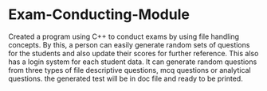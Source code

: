 # Exam-Conducting-Module
 Created a program using C++ to conduct exams by using file handling concepts. By this, a person can easily generate random sets of questions for the students and also update their scores for further reference. This also has a login system for each student data. It can generate random questions from three types of file descriptive questions, mcq questions or analytical questions. the generated test will be in doc file and ready to be printed. 

